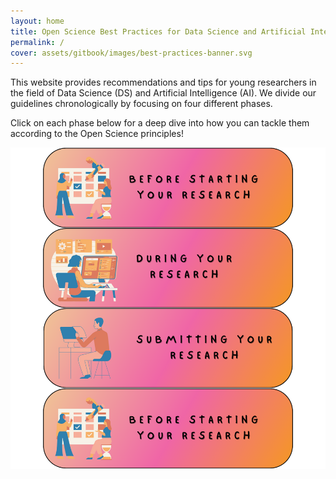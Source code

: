 ```yaml
---
layout: home
title: Open Science Best Practices for Data Science and Artificial Intelligence
permalink: /
cover: assets/gitbook/images/best-practices-banner.svg
---
```


This website provides recommendations and tips for young researchers in the field of Data Science
(DS) and Artificial Intelligence (AI). We divide our guidelines chronologically by focusing on four different phases.

Click on each phase below for a deep dive into how you can tackle them according to the Open Science principles!


<a href="https://nfdi4ds.github.io/ds-best-practices/jekyll/2019-04-27-before_research.html"><img src="assets/gitbook/images/before-home.png"
     alt=""
     style="float: left; margin-right: 10px;" /></a>

<a href="https://nfdi4ds.github.io/ds-best-practices/jekyll/2019-04-28-during_research.html"><img src="assets/gitbook/images/during-home.png"
     alt=""
     style="float: left; margin-right: 10px;" /></a>

<a href="https://nfdi4ds.github.io/ds-best-practices/jekyll/2019-04-29-submitting.html"><img src="assets/gitbook/images/submit-home.png"
     alt=""
     style="float: left; margin-right: 10px;" /></a>

<a href="https://nfdi4ds.github.io/ds-best-practices/jekyll/2021-08-10-publishing.html"><img src="assets/gitbook/images/before-home.png"
     alt=""
     style="float: left; margin-right: 10px;" /></a>
